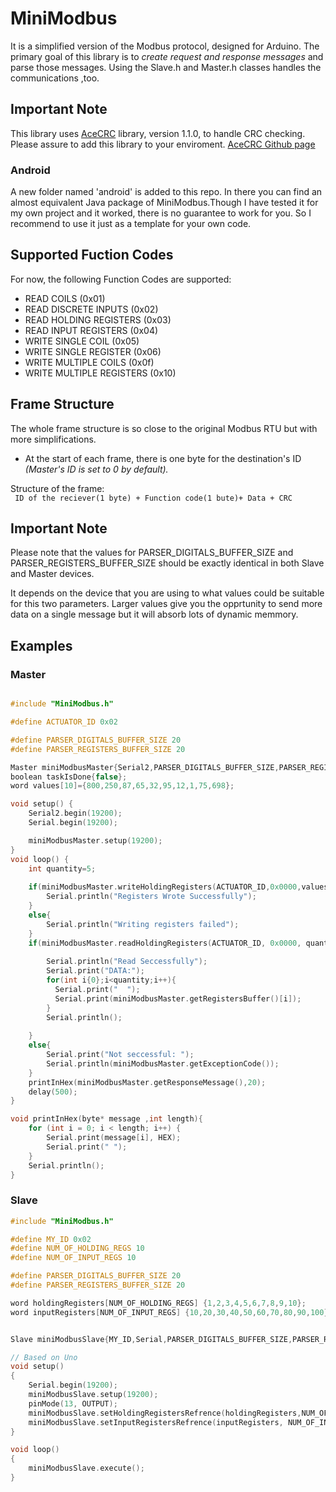 # MiniModbus

It is a simplified version of the Modbus protocol, designed for Arduino. The primary goal of this library is to _create request and response messages_ and parse those messages. Using the Slave.h and Master.h classes handles the communications ,too.

## Important Note
This library uses [AceCRC](https://www.arduino.cc/reference/en/libraries/acecrc/) library, version 1.1.0, to handle CRC checking. Please assure to add this library to your enviroment.
[AceCRC Github page](https://github.com/bxparks/AceCRC)

### **Android**
A new folder named 'android' is added to this repo. In there you can find an almost equivalent Java package of MiniModbus.Though I have tested it for my own project and it worked, there is no guarantee to work for you. So I recommend to use it just as a template for your own code.

## Supported Fuction Codes
For now, the following Function Codes are supported:
* READ COILS (0x01)
* READ DISCRETE INPUTS  (0x02)
* READ HOLDING REGISTERS  (0x03)
* READ INPUT REGISTERS (0x04)
* WRITE SINGLE COIL (0x05)
* WRITE SINGLE REGISTER (0x06)
* WRITE MULTIPLE COILS  (0x0f)
* WRITE MULTIPLE REGISTERS  (0x10)

## Frame Structure

The whole frame structure is so close to the original Modbus RTU but with more simplifications. 
* At the start of each frame, there is one byte for the destination's ID _(Master's ID is set to 0 by default)._

Structure of the frame:  
` ID of the reciever(1 byte) + Function code(1 bute)+ Data + CRC`

## Important Note
Please note that the values for PARSER_DIGITALS_BUFFER_SIZE and PARSER_REGISTERS_BUFFER_SIZE should be exactly identical in both Slave and Master devices.

It depends on the device that you are using to what values could be suitable for this two parameters. Larger values give you the opprtunity to send more data on a single message but it will absorb lots of dynamic memmory.


## Examples
### Master

```C++

#include "MiniModbus.h"

#define ACTUATOR_ID 0x02

#define PARSER_DIGITALS_BUFFER_SIZE 20
#define PARSER_REGISTERS_BUFFER_SIZE 20

Master miniModbusMaster{Serial2,PARSER_DIGITALS_BUFFER_SIZE,PARSER_REGISTERS_BUFFER_SIZE}; ///////////
boolean taskIsDone{false};
word values[10]={800,250,87,65,32,95,12,1,75,698};

void setup() {
    Serial2.begin(19200);
    Serial.begin(19200);

    miniModbusMaster.setup(19200);    
}
void loop() {
    int quantity=5;
    
    if(miniModbusMaster.writeHoldingRegisters(ACTUATOR_ID,0x0000,values,quantity)){
        Serial.println("Registers Wrote Successfully");
    }
    else{
        Serial.println("Writing registers failed");
    }
    if(miniModbusMaster.readHoldingRegisters(ACTUATOR_ID, 0x0000, quantity)){
    
        Serial.println("Read Seccessfully");
        Serial.print("DATA:");
        for(int i{0};i<quantity;i++){
          Serial.print("  ");
          Serial.print(miniModbusMaster.getRegistersBuffer()[i]);    
        }
        Serial.println();
        
    }
    else{
        Serial.print("Not seccessful: ");
        Serial.println(miniModbusMaster.getExceptionCode());
    }
    printInHex(miniModbusMaster.getResponseMessage(),20);
    delay(500);    
}

void printInHex(byte* message ,int length){
    for (int i = 0; i < length; i++) {
        Serial.print(message[i], HEX);
        Serial.print(" ");
    }
    Serial.println();
}

```

### Slave

``` C++
#include "MiniModbus.h"

#define MY_ID 0x02
#define NUM_OF_HOLDING_REGS 10
#define NUM_OF_INPUT_REGS 10

#define PARSER_DIGITALS_BUFFER_SIZE 20
#define PARSER_REGISTERS_BUFFER_SIZE 20

word holdingRegisters[NUM_OF_HOLDING_REGS] {1,2,3,4,5,6,7,8,9,10};
word inputRegisters[NUM_OF_INPUT_REGS] {10,20,30,40,50,60,70,80,90,100};


Slave miniModbusSlave{MY_ID,Serial,PARSER_DIGITALS_BUFFER_SIZE,PARSER_REGISTERS_BUFFER_SIZE};

// Based on Uno
void setup()
{
    Serial.begin(19200);
    miniModbusSlave.setup(19200);
    pinMode(13, OUTPUT);
    miniModbusSlave.setHoldingRegistersRefrence(holdingRegisters,NUM_OF_HOLDING_REGS);
    miniModbusSlave.setInputRegistersRefrence(inputRegisters, NUM_OF_INPUT_REGS);
}

void loop()
{
    miniModbusSlave.execute();
}

```
